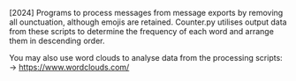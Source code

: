 [2024] 
Programs to process messages from message exports by removing all ounctuation, although emojis are retained. 
Counter.py utilises output data from these scripts to determine the frequency of each word and arrange them in descending order.

You may also use word clouds to analyse data from the processing scripts:
-> https://www.wordclouds.com/

